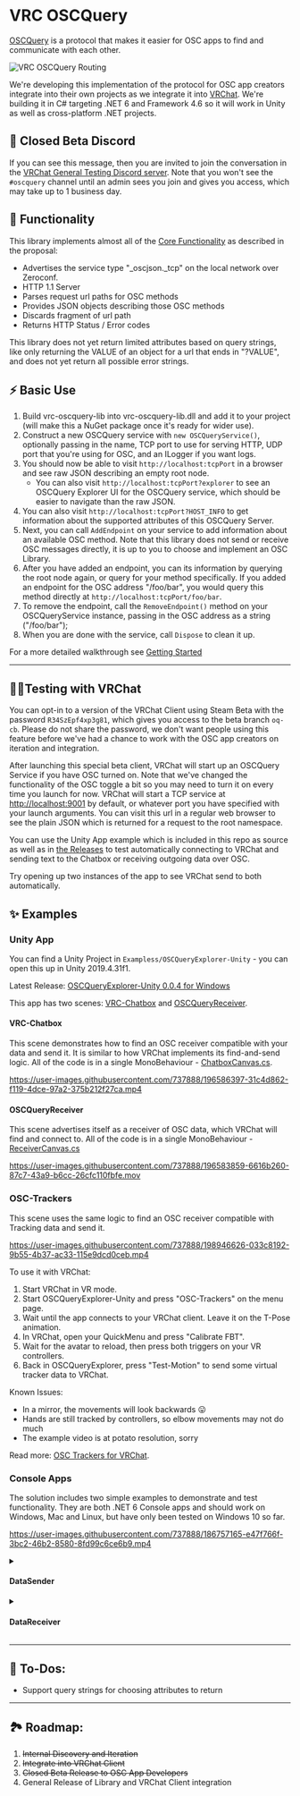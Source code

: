 # VRC OSCQuery

[OSCQuery](https://github.com/Vidvox/OSCQueryProposal) is a protocol that makes it easier for OSC apps to find and communicate with each other.

![VRC OSCQuery Routing](https://user-images.githubusercontent.com/737888/186757739-9ceb0334-f512-414b-8c5d-2aaec6d7d451.png)

We're developing this implementation of the protocol for OSC app creators integrate into their own projects as we integrate it into [VRChat](https://vrchat.com).
We're building it in C# targeting .NET 6 and Framework 4.6 so it will work in Unity as well as cross-platform .NET projects.

## 🦜 Closed Beta Discord

If you can see this message, then you are invited to join the conversation in the [VRChat General Testing Discord server](https://discord.gg/8AresRu6). Note that you won't see the `#oscquery` channel until an admin sees you join and gives you access, which may take up to 1 business day.

## 🔨 Functionality

This library implements almost all of the [Core Functionality](https://github.com/Vidvox/OSCQueryProposal#core-functionality) as described in the proposal:
* Advertises the service type "_oscjson._tcp" on the local network over Zeroconf.
* HTTP 1.1 Server
* Parses request url paths for OSC methods
* Provides JSON objects describing those OSC methods
* Discards fragment of url path
* Returns HTTP Status / Error codes

This library does not yet return limited attributes based on query strings, like only returning the VALUE of an object for a url that ends in "?VALUE", and does not yet return all possible error strings.

## ⚡️ Basic Use

1. Build vrc-oscquery-lib into vrc-oscquery-lib.dll and add it to your project (will make this a NuGet package once it's ready for wider use).
2. Construct a new OSCQuery service with `new OSCQueryService()`, optionally passing in the name, TCP port to use for serving HTTP, UDP port that you're using for OSC, and an ILogger if you want logs.
3. You should now be able to visit `http://localhost:tcpPort` in a browser and see raw JSON describing an empty root node.
    - You can also visit `http://localhost:tcpPort?explorer` to see an OSCQuery Explorer UI for the OSCQuery service, which should be easier to navigate than the raw JSON.
4. You can also visit `http://localhost:tcpPort?HOST_INFO` to get information about the supported attributes of this OSCQuery Server.
5. Next, you can call `AddEndpoint` on your service to add information about an available OSC method. Note that this library does not send or receive OSC messages directly, it is up to you to choose and implement an OSC Library.
6. After you have added an endpoint, you can its information by querying the root node again, or query for your method specifically. If you added an endpoint for the OSC address "/foo/bar", you would query this method directly at `http://localhost:tcpPort/foo/bar`.
7. To remove the endpoint, call the `RemoveEndpoint()` method on your OSCQueryService instance, passing in the OSC address as a string ("/foo/bar");
8. When you are done with the service, call `Dispose` to clean it up.

For a more detailed walkthrough see [Getting Started](getting-started.md)

---

## 🐱‍🏍Testing with VRChat

You can opt-in to a version of the VRChat Client using Steam Beta with the password `R34SzEpf4xp3g81`, which gives you access to the beta branch `oq-cb`. Please do not share the password, we don't want people using this feature before we've had a chance to work with the OSC app creators on iteration and integration.

After launching this special beta client, VRChat will start up an OSCQuery Service if you have OSC turned on. Note that we've changed the functionality of the OSC toggle a bit so you may need to turn it on every time you launch for now. VRChat will start a TCP service at [http://localhost:9001](http://localhost:9001) by default, or whatever port you have specified with your launch arguments. You can visit this url in a regular web browser to see the plain JSON which is returned for a request to the root namespace.

You can use the Unity App example which is included in this repo as source as well as in [the Releases](https://github.com/vrchat-community/vrc-oscquery-lib/releases) to test automatically connecting to VRChat and sending text to the Chatbox or receiving outgoing data over OSC. 

Try opening up two instances of the app to see VRChat send to both automatically.

## ✨ Examples

### Unity App

You can find a Unity Project in `Exampless/OSCQueryExplorer-Unity` - you can open this up in Unity 2019.4.31f1. 

Latest Release: [OSCQueryExplorer-Unity 0.0.4 for Windows](https://github.com/vrchat-community/vrc-oscquery-lib/releases/download/0.0.4/OSCQueryExplorer-Unity-Win.zip)

This app has two scenes: [VRC-Chatbox](#vrc-chatbox) and [OSCQueryReceiver](#oscqueryreceiver). 

#### VRC-Chatbox

This scene demonstrates how to find an OSC receiver compatible with your data and send it. It is similar to how VRChat implements its find-and-send logic. All of the code is in a single MonoBehaviour - [ChatboxCanvas.cs](Examples/OSCQueryExplorer-Unity/Packages/com.vrchat.oscquery/Samples/Chatbox/ChatboxCanvas.cs).

https://user-images.githubusercontent.com/737888/196586397-31c4d862-f119-4dce-97a2-375b212f27ca.mp4

#### OSCQueryReceiver

This scene advertises itself as a receiver of OSC data, which VRChat will find and connect to. All of the code is in a single MonoBehaviour - [ReceiverCanvas.cs](Examples/OSCQueryExplorer-Unity/Packages/com.vrchat.oscquery/Samples/Receiver/ReceiverCanvas.cs)

https://user-images.githubusercontent.com/737888/196583859-6616b260-87c7-43a9-b6cc-26cfc110fbfe.mov

### OSC-Trackers

This scene uses the same logic to find an OSC receiver compatible with Tracking data and send it.

https://user-images.githubusercontent.com/737888/198946626-033c8192-9b55-4b37-ac33-115e9dcd0ceb.mp4

To use it with VRChat:
1. Start VRChat in VR mode.
2. Start OSCQueryExplorer-Unity and press "OSC-Trackers" on the menu page.
3. Wait until the app connects to your VRChat client. Leave it on the T-Pose animation.
4. In VRChat, open your QuickMenu and press "Calibrate FBT".
5. Wait for the avatar to reload, then press both triggers on your VR controllers.
6. Back in OSCQueryExplorer, press "Test-Motion" to send some virtual tracker data to VRChat.

Known Issues:
- In a mirror, the movements will look backwards 😛
- Hands are still tracked by controllers, so elbow movements may not do much
- The example video is at potato resolution, sorry

Read more: [OSC Trackers for VRChat](osc-trackers.md).

### Console Apps
The solution includes two simple examples to demonstrate and test functionality. They are both .NET 6 Console apps and should work on Windows, Mac and Linux, but have only been tested on Windows 10 so far.

https://user-images.githubusercontent.com/737888/186757165-e47f766f-3bc2-46b2-8580-8fd99c6ce6b9.mp4


<details>
<summary>
  
#### DataSender

</summary>
  
This program will advertise itself as an OSCQuery and OSC Service and provide 10 randomly-named int parameters with random values to test the remote reading of OSC methods and values.

![image](https://user-images.githubusercontent.com/737888/186544804-97c4b454-5a28-4538-9626-7a55a305a882.png)

When it starts, it generates a random name, TCP and OSC ports. It is possible that these ports are already occupied or are even the same (though unlikely). You can change the name and ports before pressing "Ok".

![image](https://user-images.githubusercontent.com/737888/186544882-9808cf29-d75f-4908-b043-bebd7a6d959f.png)

After you press ok, it will display the OSC addresses and values of 10 integer parameters. You can press the name of any address to change its value to a new random integer.
  
</details>

<details>
<summary>
  
#### DataReceiver
  
</summary>

![image](https://user-images.githubusercontent.com/737888/186545650-bf3698e8-9518-4f6b-9a20-981e39657b7a.png)

This program will start with a list of available OSCQuery services found on your local network. If one is found, you can choose it from the list and press "Connect".

![image](https://user-images.githubusercontent.com/737888/186545685-6c36937d-d8d0-4efc-899b-a1c5f17df1d7.png)

Once connected, the program should display the target OSCQuery service's name and TCP port at the top of its window, and list the methods and their values below that.

It regularly polls for updates and should show value changes soon after they occur on the target Service.

</details>

---

## 📝 To-Dos:
* Support query strings for choosing attributes to return

---

## 🏞 Roadmap:
1. ~~Internal Discovery and Iteration~~
2. ~~Integrate into VRChat Client~~
3. ~~Closed Beta Release to OSC App Developers~~
4. General Release of Library and VRChat Client integration
